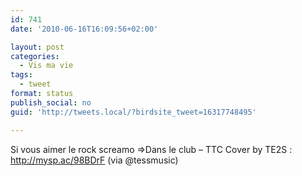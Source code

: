 ```yaml
---
id: 741
date: '2010-06-16T16:09:56+02:00'

layout: post
categories:
  - Vis ma vie
tags:
  - tweet
format: status
publish_social: no
guid: 'http://tweets.local/?birdsite_tweet=16317748495'

---
```


Si vous aimer le rock screamo =&gt;Dans le club – TTC Cover by TE2S : http://mysp.ac/98BDrF (via @tessmusic)